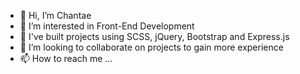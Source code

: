 - 👋 Hi, I’m Chantae
- 👀 I’m interested in Front-End Development
- 🌱 I've built projects using SCSS, jQuery, Bootstrap and Express.js
- 💞️ I’m looking to collaborate on projects to gain more experience
- 📫 How to reach me ...

<!---
taepal467/taepal467 is a ✨ special ✨ repository because its `README.md` (this file) appears on your GitHub profile.
You can click the Preview link to take a look at your changes.
--->
